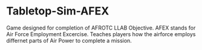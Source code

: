 # Tabletop-Sim-AFEX

Game designed for completion of AFROTC LLAB Objective.
AFEX stands for Air Force Employment Excercise.
Teaches players how the airforce employs differnet parts of Air Power to complete a mission.
